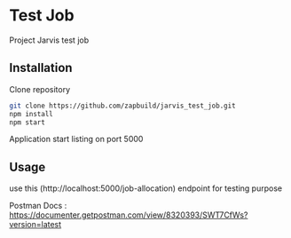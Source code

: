 # Test Job
Project Jarvis test job

## Installation

Clone repository 

```bash
git clone https://github.com/zapbuild/jarvis_test_job.git
npm install
npm start
```
 
Application start listing on port 5000


## Usage

use this (http://localhost:5000/job-allocation) endpoint for testing purpose

Postman Docs : https://documenter.getpostman.com/view/8320393/SWT7CfWs?version=latest